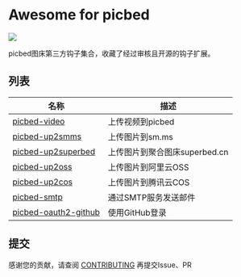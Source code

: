 # Awesome for picbed

[![](https://img.shields.io/github/release/staugur/picbed.svg?style=flat-square)](https://github.com/staugur/picbed/releases/latest)

picbed图床第三方钩子集合，收藏了经过审核且开源的钩子扩展。

## 列表

|       名称        |         描述          |
|------------------|-----------------------|
| [picbed-video](https://github.com/staugur/picbed-video) | 上传视频到picbed |
| [picbed-up2smms](https://github.com/staugur/picbed-up2smms) | 上传图片到sm.ms |
| [picbed-up2superbed](https://github.com/staugur/picbed-up2superbed) | 上传图片到聚合图床superbed.cn |
| [picbed-up2oss](https://github.com/staugur/picbed-up2oss) | 上传图片到阿里云OSS |
| [picbed-up2cos](https://github.com/staugur/picbed-up2cos) | 上传图片到腾讯云COS |
| [picbed-smtp](https://github.com/staugur/picbed-smtp) | 通过SMTP服务发送邮件 |
| [picbed-oauth2-github](https://github.com/staugur/picbed-oauth2-github) | 使用GitHub登录 |


## 提交

感谢您的贡献，请查阅 [CONTRIBUTING](CONTRIBUTING.md) 再提交Issue、PR
